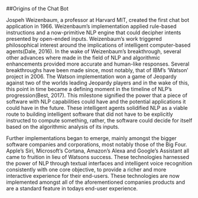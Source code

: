 ##Origins of the Chat Bot

Jospeh Weizenbaum, a professor at Harvard MIT, created the first chat bot application in 1966. Weizenbaum’s implementation applied rule-based instructions and a now-primitive NLP engine that could decipher intents presented by open-ended inputs. Weizenbaum’s work triggered philosophical interest around the implications of intelligent computer-based agents(Dale, 2016).  In the wake of Weizenbaum’s breakthrough, several other advances where made in the field of NLP and algorithmic enhancements provided more accurate and human-like responses. Several breakthroughs have been made since, most notably, that of IBM’s ‘Watson’ project in 2006.  The Watson implementation won a game of Jeopardy against two of the worlds leading Jeopardy players and in the wake of this, this point in time became a defining moment in the timeline of NLP’s progression(Best, 2017). This milestone signified the power that a piece of software with NLP capabilities could have and the potential applications it could have in the future. These intelligent agents solidified NLP as a viable route to building intelligent software that did not have to be explicitly instructed to compute something, rather, the software could decide for itself based on the algorithmic analysis of its inputs. 

Further implementations began to emerge, mainly amongst the bigger software companies and corporations, most notably those of the Big Four. Apple’s Siri, Microsoft’s Cortana, Amazon’s Alexa and Google’s Assistant all came to fruition in lieu of Watsons success. These technologies harnessed the power of NLP through textual interfaces and intelligent voice recognition consistently with one core objective, to provide a richer and more interactive experience for their end-users. These technologies are now implemented amongst all of the aforementioned companies products and are a standard feature in todays end-user experience.




